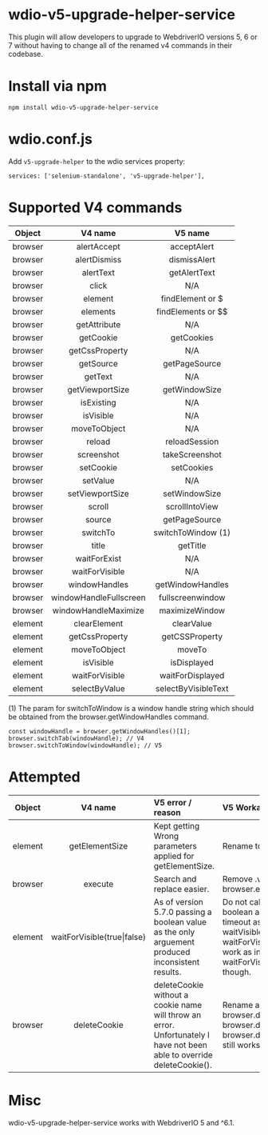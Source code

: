 # wdio-v5-upgrade-helper-service

This plugin will allow developers to upgrade to WebdriverIO versions 5, 6 or 7 without having to change all of the renamed v4 commands in their codebase.

# Install via npm

```
npm install wdio-v5-upgrade-helper-service
```

# wdio.conf.js

Add `v5-upgrade-helper` to the wdio services property:

```
services: ['selenium-standalone', 'v5-upgrade-helper'],
```

# Supported V4 commands

| Object  |        V4 name         |       V5 name       |
| :-----: | :--------------------: | :-----------------: |
| browser |      alertAccept       |     acceptAlert     |
| browser |      alertDismiss      |    dismissAlert     |
| browser |       alertText        |    getAlertText     |
| browser |         click          |         N/A         |
| browser |        element         |  findElement or $   |
| browser |        elements        | findElements or $$  |
| browser |      getAttribute      |         N/A         |
| browser |       getCookie        |     getCookies      |
| browser |     getCssProperty     |         N/A         |
| browser |       getSource        |    getPageSource    |
| browser |        getText         |         N/A         |
| browser |    getViewportSize     |    getWindowSize    |
| browser |       isExisting       |         N/A         |
| browser |       isVisible        |         N/A         |
| browser |      moveToObject      |         N/A         |
| browser |         reload         |    reloadSession    |
| browser |       screenshot       |   takeScreenshot    |
| browser |       setCookie        |     setCookies      |
| browser |        setValue        |         N/A         |
| browser |    setViewportSize     |    setWindowSize    |
| browser |         scroll         |   scrollIntoView    |
| browser |         source         |    getPageSource    |
| browser |        switchTo        | switchToWindow (1)  |
| browser |         title          |      getTitle       |
| browser |      waitForExist      |         N/A         |
| browser |     waitForVisible     |         N/A         |
| browser |     windowHandles      |  getWindowHandles   |
| browser | windowHandleFullscreen |  fullscreenwindow   |
| browser |  windowHandleMaximize  |   maximizeWindow    |
| element |      clearElement      |     clearValue      |
| element |     getCssProperty     |   getCSSProperty    |
| element |      moveToObject      |       moveTo        |
| element |       isVisible        |     isDisplayed     |
| element |     waitForVisible     |  waitForDisplayed   |
| element |     selectByValue      | selectByVisibleText |

(1) The param for switchToWindow is a window handle string
which should be obtained from the browser.getWindowHandles command.

```
const windowHandle = browser.getWindowHandles()[1];
browser.switchTab(windowHandle); // V4
browser.switchToWindow(windowHandle); // V5
```

# Attempted

| Object  |           V4 name           | V5 error / reason                                                                                                      | V5 Workaround                                                                                                                                                                                                                             |
| :-----: | :-------------------------: | :--------------------------------------------------------------------------------------------------------------------- | :---------------------------------------------------------------------------------------------------------------------------------------------------------------------------------------------------------------------------------------- |
| element |       getElementSize        | Kept getting Wrong parameters applied for getElementSize.                                                              | Rename to getSize.                                                                                                                                                                                                                        |
| browser |           execute           | Search and replace easier.                                                                                             | Remove .value from all browser.execute scripts.                                                                                                                                                                                           |
| element | waitForVisible(true\|false) | As of version 5.7.0 passing a boolean value as the only arguement produced inconsistent results.                       | Do not call waitForVisible with just a boolean argument, always include timeout as well. Other variations of waitVisible, e.g. waitForVisible(), waitForVisible(5000) continue to work as intended. waitForVisible(true) does not though. |
| browser |        deleteCookie         | deleteCookie without a cookie name will throw an error. Unfortunately I have not been able to override deleteCookie(). | Rename all instances of browser.deleteCookie() to browser.deleteCookies(). Note browser.deleteCookie(cookieName) still works great.                                                                                                       |

# Misc

wdio-v5-upgrade-helper-service works with WebdriverIO 5 and ^6.1.
